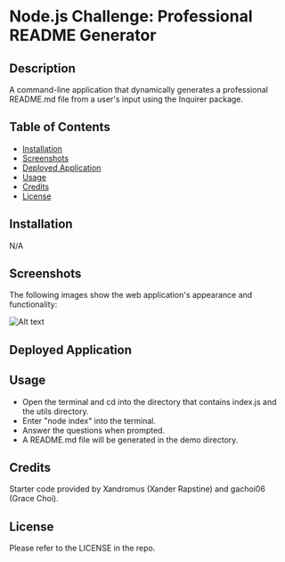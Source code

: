 # Node.js Challenge: Professional README Generator

## Description

A command-line application that dynamically generates a professional README.md file from a user's input using the Inquirer package.

## Table of Contents

- [Installation](#installation)
- [Screenshots](#screenshots)
- [Deployed Application](#deployed-application)
- [Usage](#usage)
- [Credits](#credits)
- [License](#license)

## Installation

N/A

## Screenshots

The following images show the web application's appearance and functionality:

![Alt text](/assets/images/demo.png)

## Deployed Application



## Usage

- Open the terminal and cd into the directory that contains index.js and the utils directory.
- Enter "node index" into the terminal.
- Answer the questions when prompted.
- A README.md file will be generated in the demo directory.

## Credits

Starter code provided by Xandromus (Xander Rapstine) and gachoi06 (Grace Choi).

## License

Please refer to the LICENSE in the repo.
